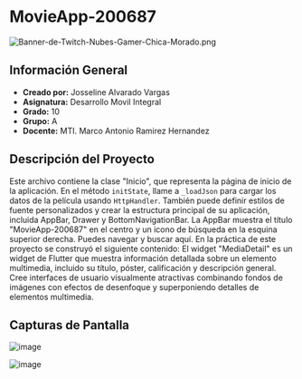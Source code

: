 # MovieApp-200687
![Banner-de-Twitch-Nubes-Gamer-Chica-Morado.png](https://i.postimg.cc/15q3LFXF/Banner-de-Twitch-Nubes-Gamer-Chica-Morado.png)
## Información General

- **Creado por:** Josseline Alvarado Vargas
- **Asignatura:** Desarrollo Movil Integral
- **Grado:** 10
- **Grupo:** A
- **Docente:** MTI. Marco Antonio Ramirez Hernandez

## Descripción del Proyecto

Este archivo contiene la clase "Inicio", que representa la página de inicio de la aplicación. En el método `initState`, llame a `_loadJson` para cargar los datos de la película usando `HttpHandler`. También puede definir estilos de fuente personalizados y crear la estructura principal de su aplicación, incluida AppBar, Drawer y BottomNavigationBar.
La AppBar muestra el título "MovieApp-200687" en el centro y un icono de búsqueda en la esquina superior derecha. Puedes navegar y buscar aquí.
En la práctica de este proyecto se construyó el siguiente contenido:
El widget "MediaDetail" es un widget de Flutter que muestra información detallada sobre un elemento multimedia, incluido su título, póster, calificación y descripción general. Cree interfaces de usuario visualmente atractivas combinando fondos de imágenes con efectos de desenfoque y superponiendo detalles de elementos multimedia.

## Capturas de Pantalla

![image](https://github.com/JossAlvarado/DMI_Practica14_200687/assets/84793967/9fcf0f82-aa39-48c3-b0aa-07ae1ac1fdc4)

![image](https://github.com/JossAlvarado/DMI_Practica14_200687/assets/84793967/86a36678-89d5-4853-a23c-05bdd9dd4401)





